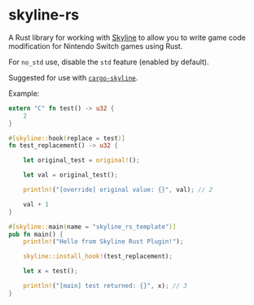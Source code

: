 # skyline-rs

A Rust library for working with [Skyline](https://github.com/shadowninja108/Skyline) to allow you to write game code modification
for Nintendo Switch games using Rust.

For `no_std` use, disable the `std` feature (enabled by default).

Suggested for use with [`cargo-skyline`](https://github.com/jam1garner/cargo-skyline).

Example:

```rust
extern "C" fn test() -> u32 {
    2
}

#[skyline::hook(replace = test)]
fn test_replacement() -> u32 {

    let original_test = original!();

    let val = original_test();

    println!("[override] original value: {}", val); // 2

    val + 1
}

#[skyline::main(name = "skyline_rs_template")]
pub fn main() {
    println!("Hello from Skyline Rust Plugin!");

    skyline::install_hook!(test_replacement);

    let x = test();

    println!("[main] test returned: {}", x); // 3
}
```
